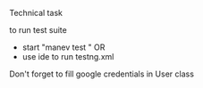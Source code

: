 Technical task

to run test suite 
 - start "manev test "   OR 
 - use ide to run testng.xml

Don't forget to fill google credentials in User class
